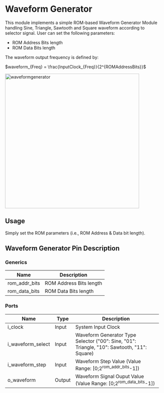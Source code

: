 # Waveform Generator

This module implements a simple ROM-based Waveform Generator Module handling Sine, Triangle, Sawtooth and Square waveform according to selector signal. User can set the following parameters:
- ROM Address Bits length
- ROM Data Bits length

The waveform output frequency is defined by:  

  
$waveform_{Freq} = \frac{InputClock_{Freq}}{2^{ROMAddressBits}}$

<img width="439" alt="waveformgenerator" src="https://github.com/user-attachments/assets/a23d1a29-ecde-42a1-9042-df711a26a5e0" />

## Usage

Simply set the ROM parameters (i.e., ROM Address & Data bit length).

## Waveform Generator Pin Description

### Generics

| Name | Description |
| ---- | ----------- |
| rom_addr_bits | ROM Address Bits length |
| rom_data_bits | ROM Data Bits length |

### Ports

| Name | Type | Description |
| ---- | ---- | ----------- |
| i_clock | Input | System Input Clock |
| i_waveform_select | Input | Waveform Generator Type Selector ("00": Sine, "01": Triangle, "10": Sawtooth, "11": Square)|
| i_waveform_step | Input | Waveform Step Value (Value Range: [0;2<sup>rom_addr_bits</sup>-1]) |
| o_waveform | Output | Waveform Signal Ouput Value (Value Range: [0;2<sup>rom_data_bits</sup>-1]) |
